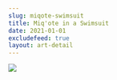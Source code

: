 ```yaml
---
slug: miqote-swimsuit
title: Miq'ote in a Swimsuit
date: 2021-01-01
excludefeed: true
layout: art-detail
---
```

![](/art/miqote-swimsuit.webp)
